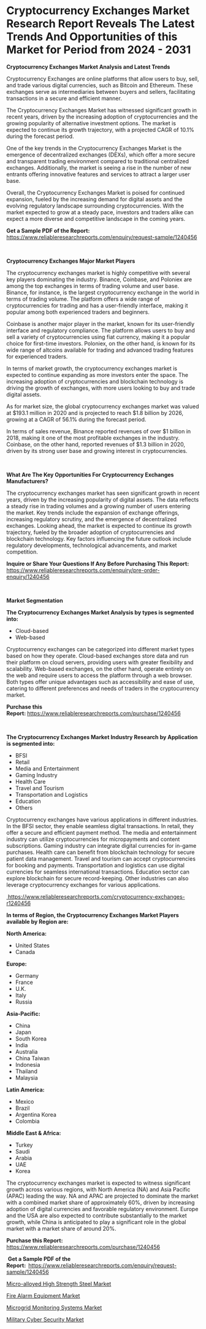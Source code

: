 <p><h1>Cryptocurrency Exchanges Market Research Report Reveals The Latest Trends And Opportunities of this Market for Period from 2024 - 2031</h1></p><p><strong>Cryptocurrency Exchanges Market Analysis and Latest Trends</strong></p>
<p><p>Cryptocurrency Exchanges are online platforms that allow users to buy, sell, and trade various digital currencies, such as Bitcoin and Ethereum. These exchanges serve as intermediaries between buyers and sellers, facilitating transactions in a secure and efficient manner.</p><p>The Cryptocurrency Exchanges Market has witnessed significant growth in recent years, driven by the increasing adoption of cryptocurrencies and the growing popularity of alternative investment options. The market is expected to continue its growth trajectory, with a projected CAGR of 10.1% during the forecast period.</p><p>One of the key trends in the Cryptocurrency Exchanges Market is the emergence of decentralized exchanges (DEXs), which offer a more secure and transparent trading environment compared to traditional centralized exchanges. Additionally, the market is seeing a rise in the number of new entrants offering innovative features and services to attract a larger user base.</p><p>Overall, the Cryptocurrency Exchanges Market is poised for continued expansion, fueled by the increasing demand for digital assets and the evolving regulatory landscape surrounding cryptocurrencies.  With the market expected to grow at a steady pace, investors and traders alike can expect a more diverse and competitive landscape in the coming years.</p></p>
<p><strong>Get a Sample PDF of the Report:&nbsp;</strong> <a href="https://www.reliableresearchreports.com/enquiry/request-sample/1240456">https://www.reliableresearchreports.com/enquiry/request-sample/1240456</a></p>
<p>&nbsp;</p>
<p><strong>Cryptocurrency Exchanges Major Market Players</strong></p>
<p><p>The cryptocurrency exchanges market is highly competitive with several key players dominating the industry. Binance, Coinbase, and Poloniex are among the top exchanges in terms of trading volume and user base. Binance, for instance, is the largest cryptocurrency exchange in the world in terms of trading volume. The platform offers a wide range of cryptocurrencies for trading and has a user-friendly interface, making it popular among both experienced traders and beginners.</p><p>Coinbase is another major player in the market, known for its user-friendly interface and regulatory compliance. The platform allows users to buy and sell a variety of cryptocurrencies using fiat currency, making it a popular choice for first-time investors. Poloniex, on the other hand, is known for its wide range of altcoins available for trading and advanced trading features for experienced traders.</p><p>In terms of market growth, the cryptocurrency exchanges market is expected to continue expanding as more investors enter the space. The increasing adoption of cryptocurrencies and blockchain technology is driving the growth of exchanges, with more users looking to buy and trade digital assets.</p><p>As for market size, the global cryptocurrency exchanges market was valued at $193.1 million in 2020 and is projected to reach $1.8 billion by 2026, growing at a CAGR of 56.1% during the forecast period.</p><p>In terms of sales revenue, Binance reported revenues of over $1 billion in 2018, making it one of the most profitable exchanges in the industry. Coinbase, on the other hand, reported revenues of $1.3 billion in 2020, driven by its strong user base and growing interest in cryptocurrencies.</p></p>
<p>&nbsp;</p>
<p><strong>What Are The Key Opportunities For Cryptocurrency Exchanges Manufacturers?</strong></p>
<p><p>The cryptocurrency exchanges market has seen significant growth in recent years, driven by the increasing popularity of digital assets. The data reflects a steady rise in trading volumes and a growing number of users entering the market. Key trends include the expansion of exchange offerings, increasing regulatory scrutiny, and the emergence of decentralized exchanges. Looking ahead, the market is expected to continue its growth trajectory, fueled by the broader adoption of cryptocurrencies and blockchain technology. Key factors influencing the future outlook include regulatory developments, technological advancements, and market competition.</p></p>
<p><strong>Inquire or Share Your Questions If Any Before Purchasing This Report:</strong> <a href="https://www.reliableresearchreports.com/enquiry/pre-order-enquiry/1240456">https://www.reliableresearchreports.com/enquiry/pre-order-enquiry/1240456</a></p>
<p>&nbsp;</p>
<p><strong>Market Segmentation</strong></p>
<p><strong>The Cryptocurrency Exchanges Market Analysis by types is segmented into:</strong></p>
<p><ul><li>Cloud-based</li><li>Web-based</li></ul></p>
<p><p>Cryptocurrency exchanges can be categorized into different market types based on how they operate. Cloud-based exchanges store data and run their platform on cloud servers, providing users with greater flexibility and scalability. Web-based exchanges, on the other hand, operate entirely on the web and require users to access the platform through a web browser. Both types offer unique advantages such as accessibility and ease of use, catering to different preferences and needs of traders in the cryptocurrency market.</p></p>
<p><strong>Purchase this Report:&nbsp;</strong><a href="https://www.reliableresearchreports.com/purchase/1240456">https://www.reliableresearchreports.com/purchase/1240456</a></p>
<p>&nbsp;</p>
<p><strong>The Cryptocurrency Exchanges Market Industry Research by Application is segmented into:</strong></p>
<p><ul><li>BFSI</li><li>Retail</li><li>Media and Entertainment</li><li>Gaming Industry</li><li>Health Care</li><li>Travel and Tourism</li><li>Transportation and Logistics</li><li>Education</li><li>Others</li></ul></p>
<p><p>Cryptocurrency exchanges have various applications in different industries. In the BFSI sector, they enable seamless digital transactions. In retail, they offer a secure and efficient payment method. The media and entertainment industry can utilize cryptocurrencies for micropayments and content subscriptions. Gaming industry can integrate digital currencies for in-game purchases. Health care can benefit from blockchain technology for secure patient data management. Travel and tourism can accept cryptocurrencies for booking and payments. Transportation and logistics can use digital currencies for seamless international transactions. Education sector can explore blockchain for secure record-keeping. Other industries can also leverage cryptocurrency exchanges for various applications.</p></p>
<p><a href="https://www.reliableresearchreports.com/cryptocurrency-exchanges-r1240456">&nbsp;https://www.reliableresearchreports.com/cryptocurrency-exchanges-r1240456</a></p>
<p><strong>In terms of Region, the Cryptocurrency Exchanges Market Players available by Region are:</strong></p>
<p>
    <p> <strong> North America: </strong>
        <ul>
            <li>United States</li>
            <li>Canada</li>
        </ul>
        </p> 
    <p> <strong> Europe: </strong>
        <ul>
            <li>Germany</li>
            <li>France</li>
            <li>U.K.</li>
            <li>Italy</li>
            <li>Russia</li>
        </ul>
        </p> 
    <p> <strong> Asia-Pacific: </strong>
        <ul>
            <li>China</li>
            <li>Japan</li>
            <li>South Korea</li>
            <li>India</li>
            <li>Australia</li>
            <li>China Taiwan</li>
            <li>Indonesia</li>
            <li>Thailand</li>
            <li>Malaysia</li>
        </ul>
        </p> 
    <p> <strong> Latin America: </strong>
        <ul>
            <li>Mexico</li>
            <li>Brazil</li>
            <li>Argentina Korea</li>
            <li>Colombia</li>
        </ul>
        </p> 
    <p> <strong> Middle East & Africa: </strong>
        <ul>
            <li>Turkey</li>
            <li>Saudi</li>
            <li>Arabia</li>
            <li>UAE</li>
            <li>Korea</li>
        </ul>
    </p>
    </p>
<p><p>The cryptocurrency exchanges market is expected to witness significant growth across various regions, with North America (NA) and Asia Pacific (APAC) leading the way. NA and APAC are projected to dominate the market with a combined market share of approximately 60%, driven by increasing adoption of digital currencies and favorable regulatory environment. Europe and the USA are also expected to contribute substantially to the market growth, while China is anticipated to play a significant role in the global market with a market share of around 20%.</p></p>
<p><strong>Purchase this Report: </strong><a href="https://www.reliableresearchreports.com/purchase/1240456">https://www.reliableresearchreports.com/purchase/1240456</a></p>
<p>&nbsp;<strong>Get a Sample PDF of the Report:&nbsp;&nbsp;</strong><a href="https://www.reliableresearchreports.com/enquiry/request-sample/1240456">https://www.reliableresearchreports.com/enquiry/request-sample/1240456</a></p>
<p><strong></strong></p>
<p><p><a href="https://www.linkedin.com/pulse/market-forecast-global-micro-alloyed-high-strength-steel-i1e6e?trackingId=plhAQoB5oilbg5w3dxFNkA%3D%3D">Micro-alloyed High Strength Steel Market</a></p><p><a href="https://github.com/lnamivez37/Market-Research-Report-List-1/blob/main/fire-alarm-equipment-market.md">Fire Alarm Equipment Market</a></p><p><a href="https://www.linkedin.com/pulse/microgrid-monitoring-systems-market-size-type-hardware-hzxyf">Microgrid Monitoring Systems Market</a></p><p><a href="https://github.com/graysonwolfe1913/Market-Research-Report-List-1/blob/main/military-cyber-security-market.md">Military Cyber Security Market</a></p></p>